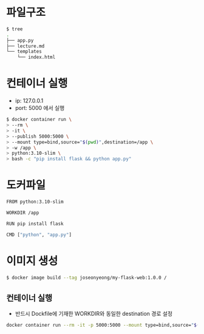 # 파일구조
```bash
$ tree
.
├── app.py
├── lecture.md
└── templates
    └── index.html
```

# 컨테이너 실행
- ip: 127.0.0.1
- port: 5000
에서 실행

```bash
$ docker container run \
> --rm \
> -it \
> --publish 5000:5000 \
> --mount type=bind,source="$(pwd)",destination=/app \
> -w /app \
> python:3.10-slim \
> bash -c "pip install flask && python app.py"
```

# 도커파일
```bash
FROM python:3.10-slim

WORKDIR /app

RUN pip install flask

CMD ["python", "app.py"] 
```

# 이미지 생성
```bash
$ docker image build --tag joseonyeong/my-flask-web:1.0.0 /
```

## 컨테이너 실행
- 반드시 Dockfile에 기재한 WORKDIR와 동일한 destination 경로 설정
```bash
docker container run --rm -it -p 5000:5000 --mount type=bind,source="$(pwd)",destination=/app joseonyeong/my-flask-web:1.0.0
```